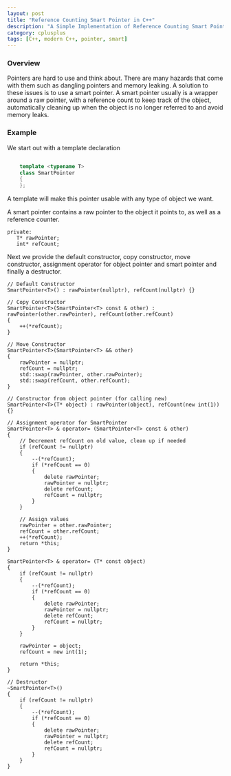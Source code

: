 ```yaml
---
layout: post
title: "Reference Counting Smart Pointer in C++"
description: "A Simple Implementation of Reference Counting Smart Pointer in C++"
category: cplusplus
tags: [C++, modern C++, pointer, smart]
---
```


<!-- Overview -->
<h3>Overview</h3>

Pointers are hard to use and think about. There are many hazards that come with them such as dangling pointers and memory leaking. A solution to these issues is to use a smart pointer. A smart pointer usually is a wrapper around a raw pointer, with a reference count to keep track of the object, automatically cleaning up when the object is no longer referred to and avoid memory leaks.

<!-- Example -->
<h3>Example</h3>
We start out with a template declaration
<!-- Code -->

```cpp

    template <typename T>
    class SmartPointer
    {
    };
```

<!-- END Code -->
 A template will make this pointer usable with any type of object we want.
 
 A smart pointer contains a raw pointer to the object it points to, as well as a reference counter.

    private:
       T* rawPointer;
       int* refCount;

Next we provide the default constructor, copy constructor, move constructor, assignment operator for object pointer and smart pointer and finally a destructor.

    // Default Constructor
    SmartPointer<T>() : rawPointer(nullptr), refCount(nullptr) {}
    
    // Copy Constructor
    SmartPointer<T>(SmartPointer<T> const & other) : rawPointer(other.rawPointer), refCount(other.refCount)
    {
        ++(*refCount);
    }

    // Move Constructor
    SmartPointer<T>(SmartPointer<T> && other)
    {
        rawPointer = nullptr;
        refCount = nullptr;
        std::swap(rawPointer, other.rawPointer);
        std::swap(refCount, other.refCount);
    }

    // Constructor from object pointer (for calling new)
    SmartPointer<T>(T* object) : rawPointer(object), refCount(new int(1)) {}

    // Assignment operator for SmartPointer
    SmartPointer<T> & operator= (SmartPointer<T> const & other)
    {
        // Decrement refCount on old value, clean up if needed
        if (refCount != nullptr)
        {
            --(*refCount);
            if (*refCount == 0)
            {
                delete rawPointer;
                rawPointer = nullptr;
                delete refCount;
                refCount = nullptr;
            }
        }

        // Assign values
        rawPointer = other.rawPointer;
        refCount = other.refCount;
        ++(*refCount);
        return *this;
    }

    SmartPointer<T> & operator= (T* const object)
    {
        if (refCount != nullptr)
        {
            --(*refCount);
            if (*refCount == 0)
            {
                delete rawPointer;
                rawPointer = nullptr;
                delete refCount;
                refCount = nullptr;
            }
        }

        rawPointer = object;
        refCount = new int(1);

        return *this;
    }

    // Destructor
    ~SmartPointer<T>()
    {
        if (refCount != nullptr)
        {
            --(*refCount);
            if (*refCount == 0)
            {
                delete rawPointer;
                rawPointer = nullptr;
                delete refCount;
                refCount = nullptr;
            }
        }
    } 
